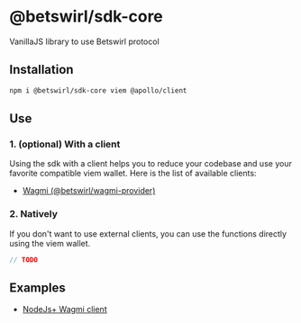 # @betswirl/sdk-core

VanillaJS library to use Betswirl protocol

## Installation

```bash
npm i @betswirl/sdk-core viem @apollo/client
```
## Use

### 1. (optional) With a client

Using the sdk with a client helps you to reduce your codebase and use your favorite compatible viem wallet.
Here is the list of available clients:

- [Wagmi (@betswirl/wagmi-provider)](https://www.npmjs.com/package/@betswirl/wagmi-provider)


### 2. Natively

If you don't want to use external clients, you can use the functions directly using the viem wallet.

```typescript
// TODO

```
## Examples

- [NodeJs+ Wagmi client](https://github.com/BetSwirl/sdk/tree/main/examples/node)
